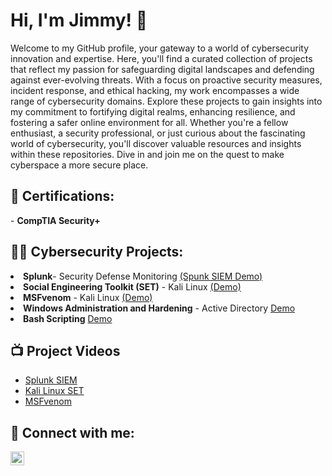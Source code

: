 <h1>Hi, I'm Jimmy! 👋 </h1>

Welcome to my GitHub profile, your gateway to a world of cybersecurity innovation and expertise. Here, you'll find a curated collection of projects that reflect my passion for safeguarding digital landscapes and defending against ever-evolving threats. With a focus on proactive security measures, incident response, and ethical hacking, my work encompasses a wide range of cybersecurity domains. Explore these projects to gain insights into my commitment to fortifying digital realms, enhancing resilience, and fostering a safer online environment for all. Whether you're a fellow enthusiast, a security professional, or just curious about the fascinating world of cybersecurity, you'll discover valuable resources and insights within these repositories. Dive in and join me on the quest to make cyberspace a more secure place.

<h2>📜 Certifications:</h2>
- <b>CompTIA Security+</b>

<h2>👨‍💻 Cybersecurity Projects:</h2>
<li><b>Splunk</b>- Security Defense Monitoring <a href="https://github.com/jimmyhcao/SplunkSIEM"> (Spunk SIEM Demo)</a>

<li><b>Social Engineering Toolkit (SET)</b> - Kali Linux <a href="https://github.com/jimmyhcao/KaliLinuxCredentialHarvesting"> (Demo)</a>

<li><b>MSFvenom</b> - Kali Linux <a href="https://github.com/jimmyhcao/KaliLinuxAPK"> (Demo)</a>

<li><b>Windows Administration and Hardening</b> - Active Directory <a href="https://github.com/jimmyhcao/WindowsActiveDirectoryDomainServices/blob/main/README.md"> Demo</a>

<li><b>Bash Scripting</b> <a href="https://github.com/jimmyhcao/CowSayScheduling-"> Demo</a>



<h2>📺 Project Videos</h2>

- [Splunk SIEM](https://youtu.be/dWWHM_K7HwY)
- [Kali Linux SET](https://youtu.be/QLil4X2mBws)
- [MSFvenom](https://youtu.be/GiODh2SpzTw)

<h2> 🤳 Connect with me:</h2>


[<img align="left" alt="JoshMadakor | LinkedIn" width="22px" src="https://cdn.jsdelivr.net/npm/simple-icons@v3/icons/linkedin.svg" />][linkedin]



[linkedin]: https://www.linkedin.com/in/jimmy-h-cao

<!--
**joshmadakor1/joshmadakor1** is a ✨ _special_ ✨ repository because its `README.md` (this file) appears on your GitHub profile.

Here are some ideas to get you started:

- 🔭 I’m currently working on ...
- 🌱 I’m currently learning ...
- 👯 I’m looking to collaborate on ...
- 🤔 I’m looking for help with ...
- 💬 Ask me about ...
- 📫 How to reach me: ...
- 😄 Pronouns: ...
- ⚡ Fun fact: ...
-->
